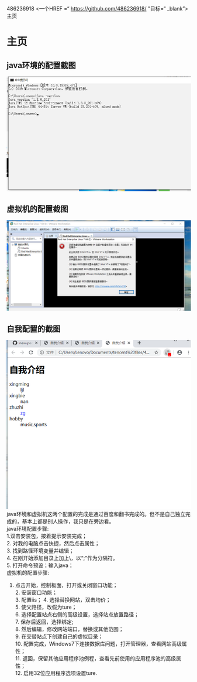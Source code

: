 486236918 <一个HREF =“ https://github.com/486236918/ ”目标=“ _blank”>主页</a>
# 主页
## java环境的配置截图
![image](https://github.com/486236918/new-people/blob/master/19638ljl/QQ%E5%9B%BE%E7%89%8720191126234237.png)
## 虚拟机的配置截图
![image](https://github.com/486236918/new-people/blob/master/19638ljl/QQ%E5%9B%BE%E7%89%8720191126220133.png)
## 自我配置的截图
![image](https://github.com/486236918/new-people/blob/master/19638ljl/QQ%E5%9B%BE%E7%89%8720191128194155.png)  
    java环境和虚拟机这两个配置的完成是通过百度和翻书完成的。但不是自己独立完成的，基本上都是别人操作，我只是在旁边看。  
    java环境配置步骤:  
     1.双击安装包，按着提示安装完成；  
                    2. 对我的电脑点击快捷，然后点击属性；  
                    3. 找到路径环境变量并编辑；   
                    4. 在刚开始添加目录上加上\，以“;”作为分隔符。  
                    5. 打开命令预设；输入java；  
虚拟机的配置步骤:  
 1. 点击开始，控制板面，打开或关闭窗口功能；  
                2. 安装窗口功能；  
                3. 配置iis； 
                4. 选择替换网站，双击均价；  
                5. 使父路径，改假为ture；  
                6. 选择配置站点右侧的高级设置，选择站点放置路径；   
                7. 保存后返回，选择绑定;  
                8. 然后编辑，修改网站端口，替换或其他范围；  
                9. 在交替站点下创建自己的虚拟目录；   
                10. 配置完成，Windows7下连接数据库问题，打开管理器，查看网站高级属性；  
                11. 返回，保留其他应用程序池例程，查看先前使用的应用程序池的高级属性；  
                12. 启用32位应用程序选项设置ture.  





